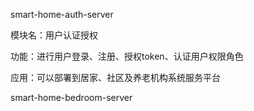 smart-home-auth-server

模块名：用户认证授权

功能：进行用户登录、注册、授权token、认证用户权限角色

应用：可以部署到居家、社区及养老机构系统服务平台

smart-home-bedroom-server

